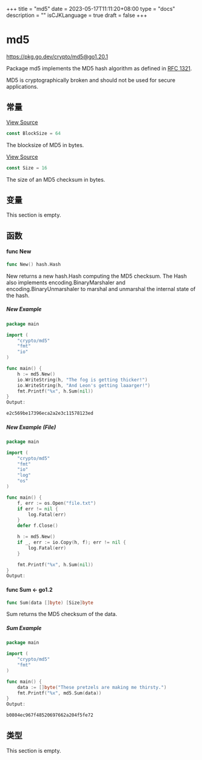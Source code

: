 +++
title = "md5"
date = 2023-05-17T11:11:20+08:00
type = "docs"
description = ""
isCJKLanguage = true
draft = false
+++
# md5

https://pkg.go.dev/crypto/md5@go1.20.1



Package md5 implements the MD5 hash algorithm as defined in [RFC 1321](https://rfc-editor.org/rfc/rfc1321.html).

MD5 is cryptographically broken and should not be used for secure applications.

## 常量 

[View Source](https://cs.opensource.google/go/go/+/go1.20.1:src/crypto/md5/md5.go;l=28)

``` go
const BlockSize = 64
```

The blocksize of MD5 in bytes.

[View Source](https://cs.opensource.google/go/go/+/go1.20.1:src/crypto/md5/md5.go;l=25)

``` go
const Size = 16
```

The size of an MD5 checksum in bytes.

## 变量

This section is empty.

## 函数

#### func New 

``` go
func New() hash.Hash
```

New returns a new hash.Hash computing the MD5 checksum. The Hash also implements encoding.BinaryMarshaler and encoding.BinaryUnmarshaler to marshal and unmarshal the internal state of the hash.

##### New Example

```go
package main

import (
	"crypto/md5"
	"fmt"
	"io"
)

func main() {
	h := md5.New()
	io.WriteString(h, "The fog is getting thicker!")
	io.WriteString(h, "And Leon's getting laaarger!")
	fmt.Printf("%x", h.Sum(nil))
}
Output:

e2c569be17396eca2a2e3c11578123ed
```



##### New Example (File)

```go
package main

import (
	"crypto/md5"
	"fmt"
	"io"
	"log"
	"os"
)

func main() {
	f, err := os.Open("file.txt")
	if err != nil {
		log.Fatal(err)
	}
	defer f.Close()

	h := md5.New()
	if _, err := io.Copy(h, f); err != nil {
		log.Fatal(err)
	}

	fmt.Printf("%x", h.Sum(nil))
}
Output:
```



#### func Sum  <- go1.2

``` go
func Sum(data []byte) [Size]byte
```

Sum returns the MD5 checksum of the data.

##### Sum  Example

```go
package main

import (
	"crypto/md5"
	"fmt"
)

func main() {
	data := []byte("These pretzels are making me thirsty.")
	fmt.Printf("%x", md5.Sum(data))
}
Output:

b0804ec967f48520697662a204f5fe72
```



## 类型

This section is empty.